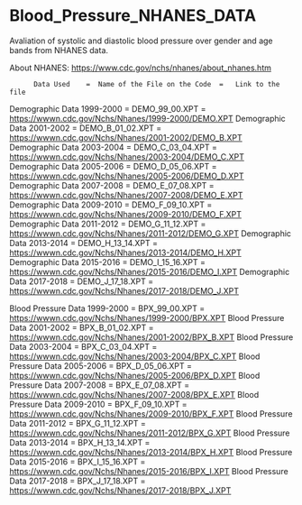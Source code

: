 # Blood_Pressure_NHANES_DATA
Avaliation of systolic and diastolic blood pressure over gender and age bands from NHANES data.

About NHANES: https://www.cdc.gov/nchs/nhanes/about_nhanes.htm

          Data Used    =  Name of the File on the Code  =   Link to the file
Demographic Data 1999-2000 = DEMO_99_00.XPT   = https://wwwn.cdc.gov/Nchs/Nhanes/1999-2000/DEMO.XPT
Demographic Data 2001-2002 = DEMO_B_01_02.XPT = https://wwwn.cdc.gov/Nchs/Nhanes/2001-2002/DEMO_B.XPT
Demographic Data 2003-2004 = DEMO_C_03_04.XPT = https://wwwn.cdc.gov/Nchs/Nhanes/2003-2004/DEMO_C.XPT
Demographic Data 2005-2006 = DEMO_D_05_06.XPT = https://wwwn.cdc.gov/Nchs/Nhanes/2005-2006/DEMO_D.XPT
Demographic Data 2007-2008 = DEMO_E_07_08.XPT = https://wwwn.cdc.gov/Nchs/Nhanes/2007-2008/DEMO_E.XPT
Demographic Data 2009-2010 = DEMO_F_09_10.XPT = https://wwwn.cdc.gov/Nchs/Nhanes/2009-2010/DEMO_F.XPT
Demographic Data 2011-2012 = DEMO_G_11_12.XPT = https://wwwn.cdc.gov/Nchs/Nhanes/2011-2012/DEMO_G.XPT
Demographic Data 2013-2014 = DEMO_H_13_14.XPT = https://wwwn.cdc.gov/Nchs/Nhanes/2013-2014/DEMO_H.XPT
Demographic Data 2015-2016 = DEMO_I_15_16.XPT = https://wwwn.cdc.gov/Nchs/Nhanes/2015-2016/DEMO_I.XPT
Demographic Data 2017-2018 = DEMO_J_17_18.XPT = https://wwwn.cdc.gov/Nchs/Nhanes/2017-2018/DEMO_J.XPT

Blood Pressure Data 1999-2000 = BPX_99_00.XPT   = https://wwwn.cdc.gov/Nchs/Nhanes/1999-2000/BPX.XPT
Blood Pressure Data 2001-2002 = BPX_B_01_02.XPT = https://wwwn.cdc.gov/Nchs/Nhanes/2001-2002/BPX_B.XPT
Blood Pressure Data 2003-2004 = BPX_C_03_04.XPT = https://wwwn.cdc.gov/Nchs/Nhanes/2003-2004/BPX_C.XPT
Blood Pressure Data 2005-2006 = BPX_D_05_06.XPT = https://wwwn.cdc.gov/Nchs/Nhanes/2005-2006/BPX_D.XPT
Blood Pressure Data 2007-2008 = BPX_E_07_08.XPT = https://wwwn.cdc.gov/Nchs/Nhanes/2007-2008/BPX_E.XPT
Blood Pressure Data 2009-2010 = BPX_F_09_10.XPT = https://wwwn.cdc.gov/Nchs/Nhanes/2009-2010/BPX_F.XPT
Blood Pressure Data 2011-2012 = BPX_G_11_12.XPT = https://wwwn.cdc.gov/Nchs/Nhanes/2011-2012/BPX_G.XPT
Blood Pressure Data 2013-2014 = BPX_H_13_14.XPT = https://wwwn.cdc.gov/Nchs/Nhanes/2013-2014/BPX_H.XPT
Blood Pressure Data 2015-2016 = BPX_I_15_16.XPT = https://wwwn.cdc.gov/Nchs/Nhanes/2015-2016/BPX_I.XPT
Blood Pressure Data 2017-2018 = BPX_J_17_18.XPT = https://wwwn.cdc.gov/Nchs/Nhanes/2017-2018/BPX_J.XPT

